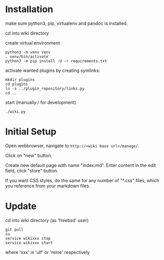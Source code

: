 # Installation

make sure python3, pip, virtualenv and pandoc is installed.

cd into wiki directory

create virtual environment

    python3 -m venv venv
    . venv/bin/activate
    python3 -m pip install -U -r requirements.txt

activate wanted plugins by creating symlinks:

    mkdir plugins
    cd plugins
    ln -s ../plugin_repository/links.py
    cd ..

start (manually / for development)

    ./wiki.py


# Initial Setup

Open webbrowser, navigate to `http://<wiki base url>/manage/`.

Click on "new" button.

Create new default page with name "index.md". Enter content in the edit field, click "store" button.

If you want CSS styles, do the same for any number of "\*.css" files, which you reference from your markdown files.


# Update

cd into wiki directory (as 'freebsd' user)

    git pull
    su
    service wikixxx stop
    service wikixxx start

where 'xxx' is 'ulf' or 'reine' respectively

